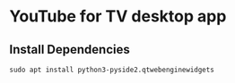 # YouTube for TV desktop app


## Install Dependencies
```shell
sudo apt install python3-pyside2.qtwebenginewidgets
```